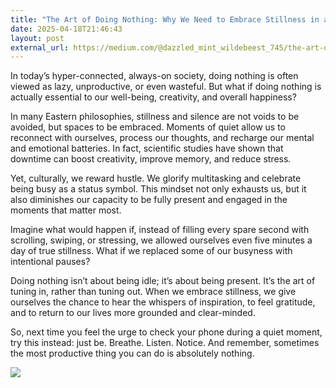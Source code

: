 ```yaml
---
title: "The Art of Doing Nothing: Why We Need to Embrace Stillness in a Busy World"
date: 2025-04-18T21:46:43
layout: post
external_url: https://medium.com/@dazzled_mint_wildebeest_745/the-art-of-doing-nothing-why-we-need-to-embrace-stillness-in-a-busy-world-2d92e781ffe4?source=rss-9499e60cb547------2
---
```


In today’s hyper-connected, always-on society, doing nothing is often viewed
as lazy, unproductive, or even wasteful. But what if doing nothing is actually
essential to our well-being, creativity, and overall happiness?

In many Eastern philosophies, stillness and silence are not voids to be
avoided, but spaces to be embraced. Moments of quiet allow us to reconnect
with ourselves, process our thoughts, and recharge our mental and emotional
batteries. In fact, scientific studies have shown that downtime can boost
creativity, improve memory, and reduce stress.

Yet, culturally, we reward hustle. We glorify multitasking and celebrate being
busy as a status symbol. This mindset not only exhausts us, but it also
diminishes our capacity to be fully present and engaged in the moments that
matter most.

Imagine what would happen if, instead of filling every spare second with
scrolling, swiping, or stressing, we allowed ourselves even five minutes a day
of true stillness. What if we replaced some of our busyness with intentional
pauses?

Doing nothing isn’t about being idle; it’s about being present. It’s the art
of tuning in, rather than tuning out. When we embrace stillness, we give
ourselves the chance to hear the whispers of inspiration, to feel gratitude,
and to return to our lives more grounded and clear-minded.

So, next time you feel the urge to check your phone during a quiet moment, try
this instead: just be. Breathe. Listen. Notice. And remember, sometimes the
most productive thing you can do is absolutely nothing.

![](https://medium.com/_/stat?event=post.clientViewed&referrerSource=full_rss&postId=2d92e781ffe4)

